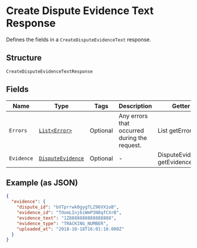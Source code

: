 
# Create Dispute Evidence Text Response

Defines the fields in a `CreateDisputeEvidenceText` response.

## Structure

`CreateDisputeEvidenceTextResponse`

## Fields

| Name | Type | Tags | Description | Getter |
|  --- | --- | --- | --- | --- |
| `Errors` | [`List<Error>`](/doc/models/error.md) | Optional | Any errors that occurred during the request. | List<Error> getErrors() |
| `Evidence` | [`DisputeEvidence`](/doc/models/dispute-evidence.md) | Optional | - | DisputeEvidence getEvidence() |

## Example (as JSON)

```json
{
  "evidence": {
    "dispute_id": "bVTprrwk0gygTLZ96VX1oB",
    "evidence_id": "TOomLInj6iWmP3N8qfCXrB",
    "evidence_text": "1Z8888888888888888",
    "evidence_type": "TRACKING_NUMBER",
    "uploaded_at": "2018-10-18T16:01:10.000Z"
  }
}
```

